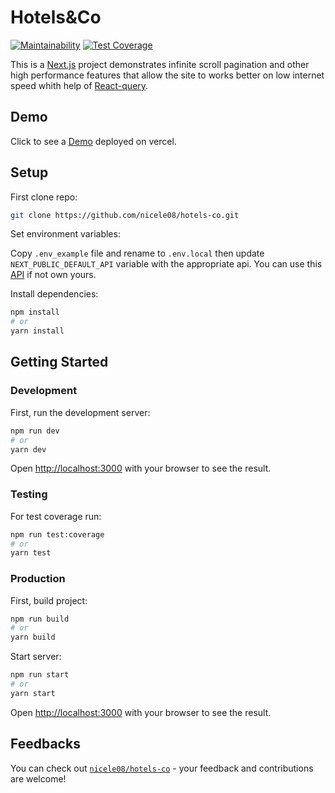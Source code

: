 # Hotels&Co

[![Maintainability](https://api.codeclimate.com/v1/badges/1c3906c3c74087ba4104/maintainability)](https://codeclimate.com/github/nicele08/hotels-co/maintainability) [![Test Coverage](https://api.codeclimate.com/v1/badges/1c3906c3c74087ba4104/test_coverage)](https://codeclimate.com/github/nicele08/hotels-co/test_coverage)

This is a [Next.js](https://nextjs.org/) project demonstrates infinite scroll pagination and other high performance features that allow the site to works better on low internet speed whith help of [React-query](https://react-query.tanstack.com/).

## Demo

Click to see a [Demo](https://hotels-co.vercel.app/) deployed on vercel.

## Setup

First clone repo:

```bash
git clone https://github.com/nicele08/hotels-co.git
```
Set environment variables:

Copy `.env_example` file and rename to `.env.local`
then update `NEXT_PUBLIC_DEFAULT_API` variable with the appropriate api.
You can use this [API](https://63b14335f9a53fa20274f035.mockapi.io/api/v1) if not own yours.

Install dependencies:

```bash
npm install
# or
yarn install
```

## Getting Started

### Development

First, run the development server:

```bash
npm run dev
# or
yarn dev
```

Open [http://localhost:3000](http://localhost:3000) with your browser to see the result.

### Testing

For test coverage run:

```bash
npm run test:coverage
# or
yarn test
```

### Production

First, build project:

```bash
npm run build
# or
yarn build
```
Start server:

```bash
npm run start
# or
yarn start
```
Open [http://localhost:3000](http://localhost:3000) with your browser to see the result.

## Feedbacks

You can check out [`nicele08/hotels-co`](https://github.com/nicele08/hotels-co) - your feedback and contributions are welcome!
